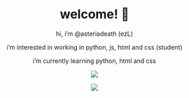 <div align=center>

# welcome! 🩶



hi, i’m @asteriadeath (ezL)

i’m interested in working in python, js, html and css (student)

i’m currently learning python, html and css

<div align=center>
  
![](https://komarev.com/ghpvc/?username=your-github-asteriadeath&color=green)

<div align=center>

![](https://github-readme-stats.vercel.app/api?username=Asteriadeath&show_icons=true&theme=synthwave)
